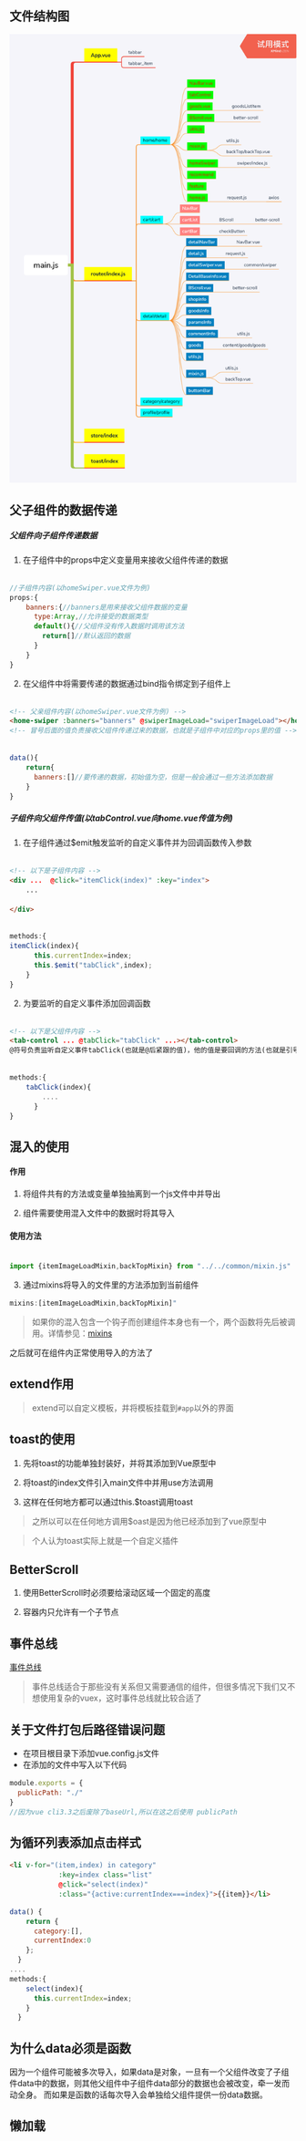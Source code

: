 ## 文件结构图

![文件结构图](./superMarket.png)

## 父子组件的数据传递

##### 父组件向子组件传递数据

1. 在子组件中的props中定义变量用来接收父组件传递的数据

```javascript

//子组件内容(以homeSwiper.vue文件为例)
props:{
    banners:{//banners是用来接收父组件数据的变量
      type:Array,//允许接受的数据类型
      default(){//父组件没有传入数据时调用该方法
        return[]//默认返回的数据
      }
    }
}
```

2. 在父组件中将需要传递的数据通过bind指令绑定到子组件上

```html

<!-- 父亲组件内容(以homeSwiper.vue文件为例) -->
<home-swiper :banners="banners" @swiperImageLoad="swiperImageLoad"></home-swiper>
<!-- 冒号后面的值负责接收父组件传递过来的数据，也就是子组件中对应的props里的值 -->
```

```javascript

data(){
    return{
      banners:[]//要传递的数据，初始值为空，但是一般会通过一些方法添加数据
    }
}
```

##### 子组件向父组件传值(以tabControl.vue向home.vue传值为例)

1. 在子组件通过$emit触发监听的自定义事件并为回调函数传入参数

```html

<!-- 以下是子组件内容 -->
<div ...  @click="itemClick(index)" :key="index">
    ...
    
</div>
```

```javascript

methods:{
itemClick(index){
      this.currentIndex=index;
      this.$emit("tabClick",index);
    }
}
```

2. 为要监听的自定义事件添加回调函数

```html

<!-- 以下是父组件内容 -->
<tab-control ... @tabClick="tabClick" ...></tab-control>
@符号负责监听自定义事件tabClick(也就是@后紧跟的值)，他的值是要回调的方法(也就是引号中的值)，并且这个值会接收emit传入的参数
```

```javascript

methods:{
    tabClick(index){
        ....
      }
}
```

## 混入的使用
#### 作用

1. 将组件共有的方法或变量单独抽离到一个js文件中并导出

2. 组件需要使用混入文件中的数据时将其导入
#### 使用方法

```javascript

import {itemImageLoadMixin,backTopMixin} from "../../common/mixin.js"
```

3. 通过mixins将导入的文件里的方法添加到当前组件

```javascript
mixins:[itemImageLoadMixin,backTopMixin]"
```

> 如果你的混入包含一个钩子而创建组件本身也有一个，两个函数将先后被调用。详情参见：[mixins](https://cn.vuejs.org/v2/api/#mixins)

之后就可在组件内正常使用导入的方法了
## extend作用
> extend可以自定义模板，并将模板挂载到`#app`以外的界面

## toast的使用

1. 先将toast的功能单独封装好，并将其添加到Vue原型中

2. 将toast的index文件引入main文件中并用use方法调用

3. 这样在任何地方都可以通过this.$toast调用toast

> 之所以可以在任何地方调用$oast是因为他已经添加到了vue原型中

> 个人认为toast实际上就是一个自定义插件

## BetterScroll

1. 使用BetterScroll时必须要给滚动区域一个固定的高度

2. 容器内只允许有一个子节点

## 事件总线
[事件总线](https://www.jianshu.com/p/4fa3bf211785)

> 事件总线适合于那些没有关系但又需要通信的组件，但很多情况下我们又不想使用复杂的vuex，这时事件总线就比较合适了

## 关于文件打包后路径错误问题

* 在项目根目录下添加vue.config.js文件
* 在添加的文件中写入以下代码

```javascript
module.exports = {
  publicPath: "./"
}
//因为vue cli3.3之后废除了baseUrl,所以在这之后使用 publicPath
```

## 为循环列表添加点击样式
```html
<li v-for="(item,index) in category" 
            :key=index class="list"
            @click="select(index)"
            :class="{active:currentIndex===index}">{{item}}</li>
```

```javascript
data() {
    return {
      category:[],
      currentIndex:0
    };
  }
....
methods:{
    select(index){
      this.currentIndex=index;
    }
  }
```
## 为什么data必须是函数
因为一个组件可能被多次导入，如果data是对象，一旦有一个父组件改变了子组件data中的数据，则其他父组件中子组件data部分的数据也会被改变，牵一发而动全身。
而如果是函数的话每次导入会单独给父组件提供一份data数据。

## 懒加载


